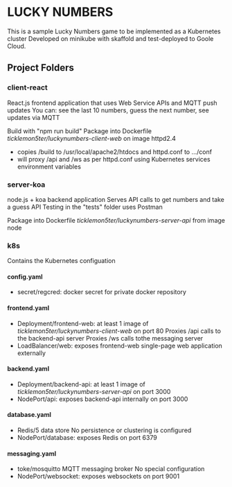 # LUCKY NUMBERS
This is a sample Lucky Numbers game to be implemented as a Kubernetes cluster
Developed on minikube with skaffold and test-deployed to Goole Cloud. 

## Project Folders
### client-react
React.js frontend application that uses Web Service APIs and MQTT push updates
You can: see the last 10 numbers, guess the next number, see updates via MQTT

Build with "npm run build"
Package into Dockerfile *ticklemon5ter/luckynumbers-client-web* on image httpd2.4
- copies /build to /usr/local/apache2/htdocs and httpd.conf to .../conf
- will proxy /api and /ws as per httpd.conf using Kubernetes services environment variables

### server-koa
node.js + koa backend application
Serves API calls to get numbers and take a guess
API Testing in the "tests" folder uses Postman

Package into Dockerfile *ticklemon5ter/luckynumbers-server-api* from image node

### k8s
Contains the Kubernetes configuation

#### config.yaml
- secret/regcred: docker secret for private docker repository

#### frontend.yaml
- Deployment/frontend-web: at least 1 image of *ticklemon5ter/luckynumbers-client-web* on port 80
  Proxies /api calls to the backend-api server
  Proxies /ws calls tothe messaging server
- LoadBalancer/web: exposes frontend-web single-page web application externally

#### backend.yaml
- Deployment/backend-api: at least 1 image of *ticklemon5ter/luckynumbers-server-api* on port 3000
- NodePort/api: exposes backend-api internally on port 3000

#### database.yaml
- Redis/5 data store
  No persistence or clustering is configured
- NodePort/database: exposes Redis on port 6379

#### messaging.yaml
- toke/mosquitto MQTT messaging broker
  No special configuration
- NodePort/websocket: exposes websockets on port 9001
